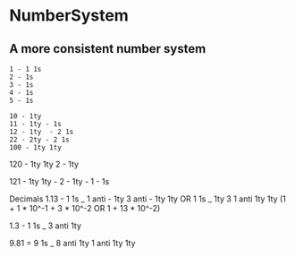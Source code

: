 # NumberSystem


## A more consistent number system
```
1 - 1 1s
2 - 1s
3 - 1s
4 - 1s
5 - 1s
```

```
10 - 1ty
11 - 1ty - 1s
12 - 1ty  - 2 1s
22 - 2ty - 2 1s
100 - 1ty 1ty
```
120 - 1ty 1ty 2 - 1ty

121 -  1ty 1ty - 2 - 1ty - 1 - 1s

Decimals
1.13 - 1 1s _ 1 anti - 1ty 3 anti  - 1ty 1ty OR 1 1s _ 1ty 3 1 anti 1ty 1ty
(1 + 1 * 10^-1 + 3 * 10^-2 OR 1 + 13 * 10^-2)

1.3  - 1 1s _ 3 anti 1ty

9.81 
= 9 1s _ 8 anti 1ty 1 anti 1ty 1ty
